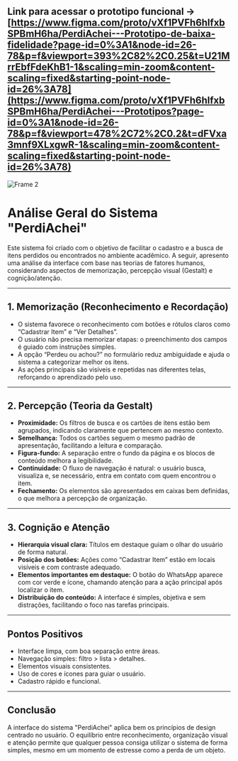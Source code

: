 ## Link para acessar o prototipo funcional -> [https://www.figma.com/proto/vXf1PVFh6hlfxbSPBmH6ha/PerdiAchei---Prototipo-de-baixa-fidelidade?page-id=0%3A1&node-id=26-78&p=f&viewport=393%2C82%2C0.25&t=U21MrrEbfFdeKhB1-1&scaling=min-zoom&content-scaling=fixed&starting-point-node-id=26%3A78](https://www.figma.com/proto/vXf1PVFh6hlfxbSPBmH6ha/PerdiAchei---Prototipos?page-id=0%3A1&node-id=26-78&p=f&viewport=478%2C72%2C0.2&t=dFVxa3mnf9XLxgwR-1&scaling=min-zoom&content-scaling=fixed&starting-point-node-id=26%3A78)


![Frame 2](https://github.com/user-attachments/assets/88de42a0-9777-4dc4-8e52-bfa91a643c9f)


# Análise Geral do Sistema "PerdiAchei"

Este sistema foi criado com o objetivo de facilitar o cadastro e a busca de itens perdidos ou encontrados no ambiente acadêmico. A seguir, apresento uma análise da interface com base nas teorias de fatores humanos, considerando aspectos de memorização, percepção visual (Gestalt) e cognição/atenção.

---

## 1. Memorização (Reconhecimento e Recordação)

- O sistema favorece o reconhecimento com botões e rótulos claros como “Cadastrar Item” e “Ver Detalhes”.
- O usuário não precisa memorizar etapas: o preenchimento dos campos é guiado com instruções simples.
- A opção “Perdeu ou achou?” no formulário reduz ambiguidade e ajuda o sistema a categorizar melhor os itens.
- As ações principais são visíveis e repetidas nas diferentes telas, reforçando o aprendizado pelo uso.

---

## 2. Percepção (Teoria da Gestalt)

- **Proximidade:** Os filtros de busca e os cartões de itens estão bem agrupados, indicando claramente que pertencem ao mesmo contexto.
- **Semelhança:** Todos os cartões seguem o mesmo padrão de apresentação, facilitando a leitura e comparação.
- **Figura-fundo:** A separação entre o fundo da página e os blocos de conteúdo melhora a legibilidade.
- **Continuidade:** O fluxo de navegação é natural: o usuário busca, visualiza e, se necessário, entra em contato com quem encontrou o item.
- **Fechamento:** Os elementos são apresentados em caixas bem definidas, o que melhora a percepção de organização.

---

## 3. Cognição e Atenção

- **Hierarquia visual clara:** Títulos em destaque guiam o olhar do usuário de forma natural.
- **Posição dos botões:** Ações como “Cadastrar Item” estão em locais visíveis e com contraste adequado.
- **Elementos importantes em destaque:** O botão do WhatsApp aparece com cor verde e ícone, chamando atenção para a ação principal após localizar o item.
- **Distribuição do conteúdo:** A interface é simples, objetiva e sem distrações, facilitando o foco nas tarefas principais.

---

## Pontos Positivos

- Interface limpa, com boa separação entre áreas.
- Navegação simples: filtro > lista > detalhes.
- Elementos visuais consistentes.
- Uso de cores e ícones para guiar o usuário.
- Cadastro rápido e funcional.

---

## Conclusão

A interface do sistema "PerdiAchei" aplica bem os princípios de design centrado no usuário. O equilíbrio entre reconhecimento, organização visual e atenção permite que qualquer pessoa consiga utilizar o sistema de forma simples, mesmo em um momento de estresse como a perda de um objeto.



